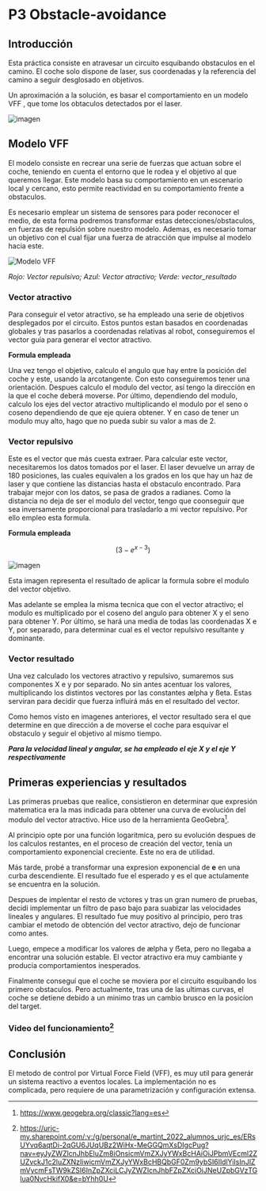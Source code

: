 # P3 Obstacle-avoidance

## Introducción

Esta práctica consiste en atravesar un circuito esquibando obstaculos en el camino. El coche solo dispone de laser, sus coordenadas y la referencia del camino a seguir desglosado en objetivos.

Un aproximación a la solución, es basar el comportamiento en un modelo VFF , que tome los obtaculos detectados por el laser.

![imagen](https://github.com/user-attachments/assets/250a862d-4c5b-4272-b8d2-dc0d8dcf5f69)

## Modelo VFF

El modelo consiste en recrear una serie de fuerzas que actuan sobre el coche, teniendo en cuenta el entorno que le rodea y el objetivo al que queremos llegar.
Este modelo basa su comportamiento en un escenario local y cercano, esto permite reactividad en su comportamiento frente a obstaculos.

Es necesario emplear un sistema de sensores para poder reconocer el medio, de esta forma podremos transformar estas detecciones/obstaculos, en fuerzas de repulsión sobre nuestro modelo. Ademas, es necesario tomar un objetivo con el cual fijar una fuerza de atracción que impulse al modelo hacia este.

![Modelo VFF](https://encrypted-tbn0.gstatic.com/images?q=tbn:ANd9GcRExno3pU1tAoEtRTgtIqoEAv3tPE9YhA_gZQ&s)

_Rojo: Vector repulsivo; Azul: Vector atractivo; Verde: vector_resultado_

### Vector atractivo

Para conseguir el vetor atractivo, se ha empleado una serie de objetivos desplegados por el circuito. Estos puntos estan basados en coordenadas globales y tras pasarlos a coordenadas relativas al robot, conseguiremos el vector guía para generar el vector atractivo.

**Formula empleada**

Una vez tengo el objetivo, calculo el angulo que hay entre la posición del coche y este, usando la arcotangente. Con esto conseguiremos tener una orientación.
Despues calculo el modulo del vector, así tengo la dirección en la que el coche deberá moverse.
Por último, dependiendo del modulo, calculo los ejes del vector atractivo multiplicando el modulo por el seno o coseno dependiendo de que eje quiera obtener. Y en caso de tener un modulo muy alto, hago que no pueda subir su valor a mas de 2.

### Vector repulsivo

Este es el vector que más cuesta extraer.
Para calcular este vector, necesitaremos los datos tomados por el laser. El laser devuelve un array de 180 posiciones, las cuales equivalen a los grados en los que hay un haz de laser y que contiene las distancias hasta el obstaculo encontrado.
Para trabajar mejor con los datos, se pasa de grados a radianes.
Como la distancia no deja de ser el modulo del vector, tengo que coonseguir que sea inversamente proporcional para trasladarlo a mi vector repulsivo. Por ello empleo esta formula.

**Formula empleada**

$$\left( 3 - e^{x-3}\right)$$

![imagen](https://github.com/user-attachments/assets/472b39d6-e232-4541-93f5-45771befe189)

Esta imagen representa el resultado de aplicar la formula sobre el modulo del vector objetivo.

Mas adelante se emplea la misma tecnica que con el vector atractivo; el modulo es multiplicado por el coseno del angulo para obtener X y el seno para obtener Y.
Por último, se hará una media de todas las coordenadas X e Y, por separado, para determinar cual es el vector repulsivo resultante y dominante.

### Vector resultado

Una vez calculado los vectores atractivo y repulsivo, sumaremos sus componentes X e y por separado. No sin antes acentuar los valores, multiplicando los distintos vectores por las constantes ælpha y ßeta. Estas serviran para decidir que fuerza influirá más en el resultado del vector.

Como hemos visto en imagenes anteriores, el vector resultado sera el que determine en que dirección a de moverse el coche para esquivar el obstaculo y seguir el objetivo al mismo tiempo. 

**_Para la velocidad lineal y angular, se ha empleado el eje X y el eje Y respectivamente_**

## Primeras experiencias y resultados

Las primeras pruebas que realice, consistieron en determinar que expresión matematica era la mas indicada para obtener una curva de evolución del modulo del vector atractivo. Hice uso de la herramienta GeoGebra[^1].

[^1]: https://www.geogebra.org/classic?lang=es

Al principio opte por una función logaritmica, pero su evolución despues de los calculos restantes, en el proceso de creación del vector, tenía un comportamiento exponencial creciente. Este no era de utilidad.

Más tarde, probé a transformar una expresion exponencial de **e** en una curba descendiente. El resultado fue el esperado y es el que actulamente se encuentra en la solución.

Despues de implentar el resto de vctores y tras un gran numero de pruebas, decidi implementar un filtro de paso bajo para suabizar las velocidades lineales y angulares. El resultado fue muy positivo al principio, pero tras cambiar el metodo de obtención del vector atractivo, dejo de funcionar como antes.

Luego, empece a modificar los valores de ælpha y ẞeta, pero no llegaba a encontrar una solución estable. El vector atractivo era muy cambiante y producia comportamientos inesperados.

Finalmente conseguí que el coche se moviera por el circuito esquibando los primero obstaculos. Pero actualmente, tras una de las ultimas curvas, el coche se detiene debido a un minimo tras un cambio brusco en la posicíon del target.

### Video del funcionamiento[^2]

[^2]: https://urjc-my.sharepoint.com/:v:/g/personal/e_martint_2022_alumnos_urjc_es/ERsUYvq6aqtDi-2qGU6JUqUBz2WiHx-MeGGQmXsDIgcPug?nav=eyJyZWZlcnJhbEluZm8iOnsicmVmZXJyYWxBcHAiOiJPbmVEcml2ZUZvckJ1c2luZXNzIiwicmVmZXJyYWxBcHBQbGF0Zm9ybSI6IldlYiIsInJlZmVycmFsTW9kZSI6InZpZXciLCJyZWZlcnJhbFZpZXciOiJNeUZpbGVzTGlua0NvcHkifX0&e=bYhh0U

## Conclusión

El metodo de control por Virtual Force Field (VFF), es muy util para generár un sistema reactivo a eventos locales.
La implementación no es complicada, pero requiere de una parametrización y configuración extensa.



